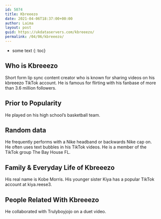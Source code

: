 ```yaml
---
id: 5074
title: Kbreeezo
date: 2021-04-06T18:37:00+00:00
author: Laima
layout: post
guid: https://ukdataservers.com/kbreeezo/
permalink: /04/06/kbreeezo/
---
```


* some text
{: toc}


## Who is Kbreeezo
                  
                  
                  
Short form lip sync content creator who is known for sharing videos on his kbreeezo TikTok account. He is famous for flirting with his fanbase of more than 3.6 million followers.
                  
              
            
              
            
                
                
                
## Prior to Popularity
                  
                  
                  
He played on his high school&#8217;s basketball team.
                  
              
            
              
            
                
                
                
## Random data
                  
                  
                  
He frequently performs with a Nike headband or backwards Nike cap on. He often uses text bubbles in his TikTok videos. He is a member of the TikTok group The Bay House FL.
                  
              
            
              
            
                
                
                
## Family & Everyday Life of Kbreeezo
                  
                  
                  
His real name is Kobe Morris. His younger sister Kiya has a popular TikTok account at kiya.reese3. 
                  
              
            
              
            
                
                
                
## People Related With Kbreeezo
                  
                  
                  
He collaborated with Trulyboyjojo on a duet video. 
                  
              
            
              
            
                
              
            
              
              
            
            
              
            
          
          
          